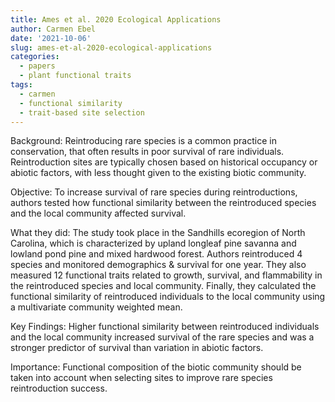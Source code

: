 ```yaml
---
title: Ames et al. 2020 Ecological Applications
author: Carmen Ebel
date: '2021-10-06'
slug: ames-et-al-2020-ecological-applications
categories:
  - papers
  - plant functional traits
tags:
  - carmen
  - functional similarity
  - trait-based site selection
---
```


Background: Reintroducing rare species is a common practice in conservation, that often results in poor survival of rare individuals. Reintroduction sites are typically chosen based on historical occupancy or abiotic factors, with less thought given to the existing biotic community. 

Objective: To increase survival of rare species during reintroductions, authors tested how functional similarity between the reintroduced species and the local community affected survival. 

What they did: The study took place in the Sandhills ecoregion of North Carolina, which is characterized by upland longleaf pine savanna and lowland pond pine and mixed hardwood forest. Authors reintroduced 4 species and monitored demographics & survival for one year. They also measured 12 functional traits related to growth, survival, and flammability in the reintroduced species and local community. Finally, they calculated the functional similarity of reintroduced individuals to the local community using a multivariate community weighted mean.

Key Findings: Higher functional similarity between reintroduced individuals and the local community increased survival of the rare species and was a stronger predictor of survival than variation in abiotic factors. 

Importance: Functional composition of the biotic community should be taken into account when selecting sites to improve rare species reintroduction success.
